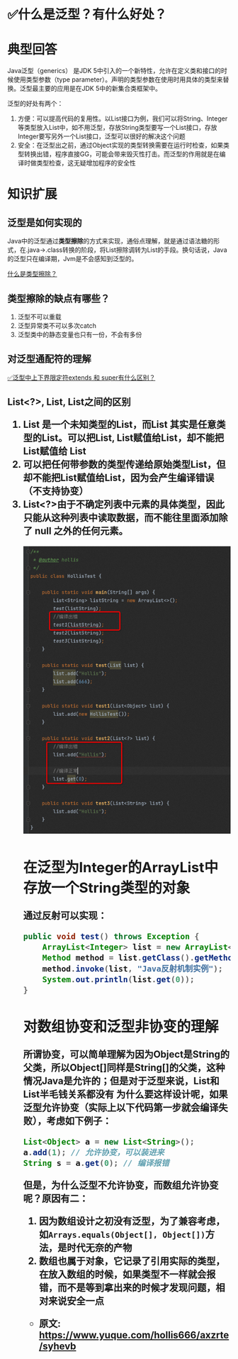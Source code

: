 # ✅什么是泛型？有什么好处？
<!--page header-->

<a name="qgTMp"></a>
# 典型回答
Java泛型（generics） 是JDK 5中引入的一个新特性，允许在定义类和接口的时候使用类型参数（type parameter）。声明的类型参数在使用时用具体的类型来替换。泛型最主要的应用是在JDK 5中的新集合类框架中。

泛型的好处有两个：

1. 方便：可以提高代码的复用性。以List接口为例，我们可以将String、Integer等类型放入List中，如不用泛型，存放String类型要写一个List接口，存放Integer要写另外一个List接口，泛型可以很好的解决这个问题
2. 安全：在泛型出之前，通过Object实现的类型转换需要在运行时检查，如果类型转换出错，程序直接GG，可能会带来毁灭性打击。而泛型的作用就是在编译时做类型检查，这无疑增加程序的安全性
<a name="RgiyV"></a>
# 知识扩展
<a name="NJ7rO"></a>
## 泛型是如何实现的
Java中的泛型通过**类型擦除**的方式来实现，通俗点理解，就是通过语法糖的形式，在.java->.class转换的阶段，将List<String>擦除调转为List的手段。换句话说，Java的泛型只在编译期，Jvm是不会感知到泛型的。

[什么是类型擦除？](https://www.yuque.com/hollis666/axzrte/qcn00m?view=doc_embed)

<a name="iXKzC"></a>
## 类型擦除的缺点有哪些？

1. 泛型不可以重载
2. 泛型异常类不可以多次catch
3. 泛型类中的静态变量也只有一份，不会有多份
<a name="Heghh"></a>
## 对泛型通配符的理解
[✅泛型中上下界限定符extends 和 super有什么区别？](https://www.yuque.com/hollis666/axzrte/wi2kt7?view=doc_embed)
<a name="jjq9K"></a>
## List<?>, List<Object>, List之间的区别

1. List<?> 是一个未知类型的List，而List<Object> 其实是任意类型的List。可以把List<String>, List<Integer>赋值给List<?>，却不能把List<String>赋值给 List<Object>
2. 可以把任何带参数的类型传递给原始类型List，但却不能把List<String>赋值给List<Object>，因为会产生编译错误（不支持协变）
3. List<?>由于不确定列表中元素的具体类型，因此只能从这种列表中读取数据，而不能往里面添加除了 null 之外的任何元素。

![image.png](./img/NB5NL7MptOZmD16i/1703322631480-b31e952c-b076-48ee-b01a-2a56c65c9a5c-454662.png)

<a name="gELmY"></a>
## 在泛型为Integer的ArrayList中存放一个String类型的对象

通过反射可以实现：

```java
public void test() throws Exception {
    ArrayList<Integer> list = new ArrayList<Integer>();
    Method method = list.getClass().getMethod("add", Object.class);
    method.invoke(list, "Java反射机制实例");
    System.out.println(list.get(0));
}
```
<a name="VWeKD"></a>
## 
<a name="J2Iy1"></a>
## 对数组协变和泛型非协变的理解
所谓协变，可以简单理解为因为Object是String的父类，所以Object[]同样是String[]的父类，这种情况Java是允许的；但是对于泛型来说，List<Object>和List<String>半毛钱关系都没有
为什么要这样设计呢，如果泛型允许协变（实际上以下代码第一步就会编译失败），考虑如下例子：
```java
List<Object> a = new List<String>();
a.add(1); // 允许协变，可以装进来
String s = a.get(0); // 编译报错
```
但是，为什么泛型不允许协变，而数组允许协变呢？原因有二：

1. 因为数组设计之初没有泛型，为了兼容考虑，如`Arrays.equals(Object[], Object[])`方法，是时代无奈的产物
2. 数组也属于对象，它记录了引用实际的类型，在放入数组的时候，如果类型不一样就会报错，而不是等到拿出来的时候才发现问题，相对来说安全一点


<!--page footer-->
- 原文: <https://www.yuque.com/hollis666/axzrte/syhevb>